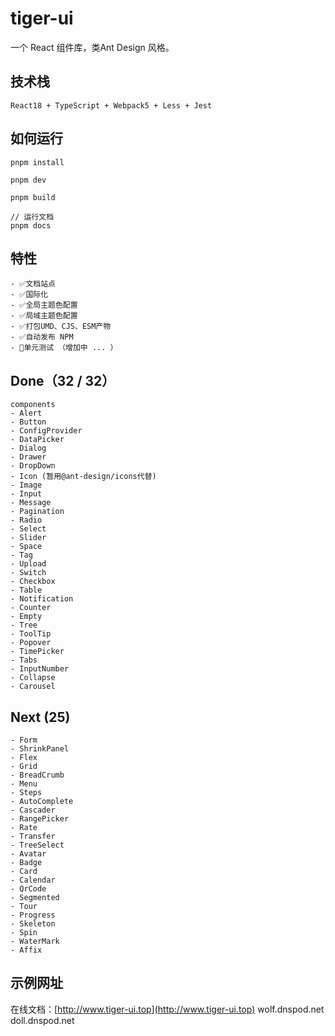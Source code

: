 # tiger-ui
一个 React 组件库，类Ant Design 风格。

## 技术栈
```text
React18 + TypeScript + Webpack5 + Less + Jest
```
## 如何运行
``` shell
pnpm install

pnpm dev

pnpm build

// 运行文档
pnpm docs
```

## 特性
```text
- ✅文档站点
- ✅国际化
- ✅全局主题色配置
- ✅局域主题色配置
- ✅打包UMD、CJS、ESM产物
- ✅自动发布 NPM
- 🔨单元测试 （增加中 ... ）
```

## Done（32 / 32）
```text
components
- Alert
- Button
- ConfigProvider
- DataPicker
- Dialog
- Drawer
- DropDown
- Icon (暂用@ant-design/icons代替)
- Image
- Input
- Message
- Pagination
- Radio
- Select
- Slider
- Space
- Tag
- Upload
- Switch
- Checkbox
- Table
- Notification
- Counter
- Empty
- Tree
- ToolTip
- Popover
- TimePicker 
- Tabs
- InputNumber
- Collapse
- Carousel
```

## Next (25)
```text
- Form
- ShrinkPanel
- Flex
- Grid
- BreadCrumb
- Menu
- Steps
- AutoComplete
- Cascader
- RangePicker
- Rate
- Transfer
- TreeSelect
- Avatar
- Badge
- Card
- Calendar
- QrCode
- Segmented
- Tour
- Progress
- Skeleton
- Spin
- WaterMark
- Affix
```

## 示例网址
在线文档：[http://www.tiger-ui.top](http://www.tiger-ui.top)
wolf.dnspod.net
doll.dnspod.net
